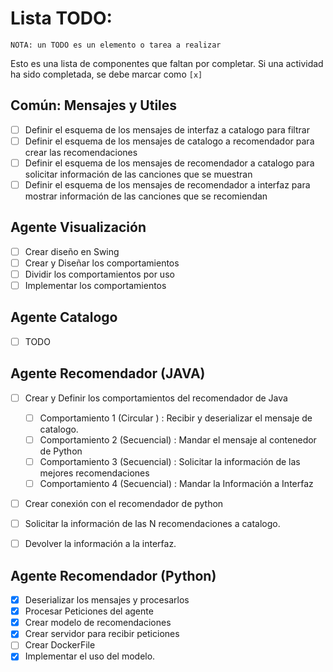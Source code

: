 
# Lista TODO:
`NOTA: un TODO es un elemento o tarea a realizar`

Esto es una lista de componentes que faltan por completar. Si una actividad ha sido completada, se debe marcar como `[x]`

## Común: Mensajes y Utiles

* [ ] Definir el esquema de los mensajes de interfaz a catalogo para filtrar
* [ ] Definir el esquema de los mensajes de catalogo a recomendador para crear las recomendaciones
* [ ] Definir el esquema de los mensajes de recomendador a catalogo para solicitar información de las canciones que se muestran
* [ ] Definir el esquema de los mensajes de recomendador a interfaz para mostrar información de las canciones que se recomiendan

## Agente Visualización

* [ ] Crear diseño en Swing
* [ ] Crear y Diseñar los comportamientos
* [ ] Dividir los comportamientos por uso
* [ ] Implementar los comportamientos

## Agente Catalogo

* [ ] TODO

## Agente Recomendador (JAVA)

* [ ] Crear y Definir los comportamientos del recomendador de Java

    * [ ] Comportamiento 1 (Circular  ) : Recibir y deserializar el mensaje de catalogo. 
    * [ ] Comportamiento 2 (Secuencial) : Mandar el mensaje al contenedor de Python
    * [ ] Comportamiento 3 (Secuencial) : Solicitar la información de las mejores recomendaciones
    * [ ] Comportamiento 4 (Secuencial) : Mandar la Información a Interfaz

* [ ] Crear conexión con el recomendador de python
* [ ] Solicitar la información de las N recomendaciones a catalogo. 
* [ ] Devolver la información a la interfaz.

## Agente Recomendador (Python)
* [x] Deserializar los mensajes y procesarlos
* [x] Procesar Peticiones del agente
* [x] Crear modelo de recomendaciones
* [x] Crear servidor para recibir peticiones
* [ ] Crear DockerFile
* [x] Implementar el uso del modelo.
